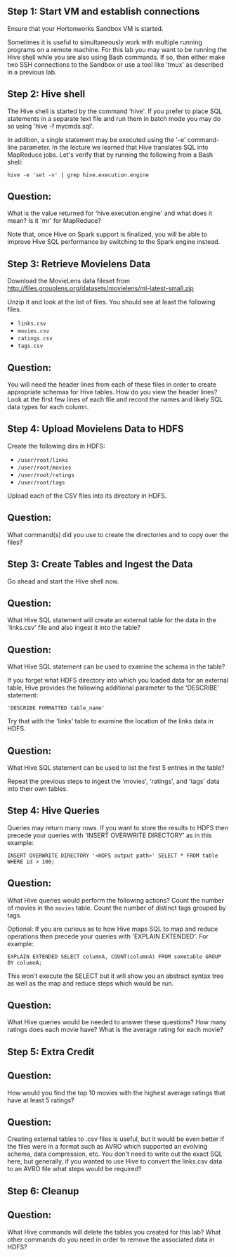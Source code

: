 ## Step 1: Start VM and establish connections

Ensure that your Hortonworks Sandbox VM is started.

Sometimes it is useful to simultaneously work with multiple running
programs on a remote machine.  For this lab you may want to be
running the Hive shell while you are also using Bash commands.
If so, then either make two SSH connections to the Sandbox or use a
tool like 'tmux' as described in a previous lab.

## Step 2: Hive shell

The Hive shell is started by the command 'hive'.  If you prefer to
place SQL statements in a separate text file and run them in batch mode
you may do so using 'hive -f mycmds.sql'.

In addition, a single statement may be executed using the '-e'
command-line parameter.  In the lecture we learned that Hive translates
SQL into MapReduce jobs.  Let's verify that by running the following
from a Bash shell:

    hive -e 'set -v' | grep hive.execution.engine

## Question:
What is the value returned for 'hive.execution.engine' and what does it mean?
Is it 'mr' for MapReduce?

Note that, once Hive on Spark support is finalized, you will be able
to improve Hive SQL performance by switching to the Spark engine instead.

## Step 3: Retrieve Movielens Data

Download the MovieLens data fileset from
<http://files.grouplens.org/datasets/movielens/ml-latest-small.zip>

Unzip it and look at the list of files.  You should see at least the
following files.

- `links.csv`
- `movies.csv`
- `ratings.csv`
- `tags.csv`

## Question:
You will need the header lines from each of these files in order to
create appropriate schemas for Hive tables.  How do you view the
header lines?  Look at the first few lines of each file and record
the names and likely SQL data types for each column.


## Step 4: Upload Movielens Data to HDFS

Create the following dirs in HDFS:

- `/user/root/links` 
- `/user/root/movies` 
- `/user/root/ratings` 
- `/user/root/tags`

Upload each of the CSV files into its directory in HDFS.

## Question:
What command(s) did you use to create the directories and to copy
over the files?


## Step 3: Create Tables and Ingest the Data

Go ahead and start the Hive shell now.

## Question:
What Hive SQL statement will create an external table for the data in
the 'links.csv' file and also ingest it into the table?

## Question:
What Hive SQL statement can be used to examine the schema in the table?

If you forget what HDFS directory into which you loaded data for an
external table, Hive provides the following additional parameter to
the 'DESCRIBE' statement:

    'DESCRIBE FORMATTED table_name'

Try that with the 'links' table to examine the location of the links
data in HDFS.

## Question:
What Hive SQL statement can be used to list the first 5 entries in the
table?

Repeat the previous steps to ingest the 'movies', 'ratings', and 'tags' data
into their own tables.


## Step 4: Hive Queries

Queries may return many rows.  If you want to store the results to HDFS then
precede your queries with 'INSERT OVERWRITE DIRECTORY' as in this example:

    INSERT OVERWRITE DIRECTORY '<HDFS output path>' SELECT * FROM table WHERE id > 100;

## Question:
What Hive queries would perform the following actions?
    Count the number of movies in the `movies` table.
    Count the number of distinct tags grouped by tags.

Optional: If you are curious as to how Hive maps SQL to map and reduce
operations then precede your queries with 'EXPLAIN EXTENDED'.
For example:

    EXPLAIN EXTENDED SELECT columnA, COUNT(columnA) FROM sometable GROUP BY columnA;

This won't execute the SELECT but it will show you an abstract syntax tree
as well as the map and reduce steps which would be run.

## Question:
What Hive queries would be needed to answer these questions?
    How many ratings does each movie have?
    What is the average rating for each movie?


## Step 5: Extra Credit

## Question:
How would you find the top 10 movies with the highest average ratings that have at
least 5 ratings?

## Question:
Creating external tables to .csv files is useful, but it would be even better
if the files were in a format such as AVRO which supported an evolving schema,
data compression, etc.  You don't need to write out the exact SQL here, but
generally, if you wanted to use Hive to convert the links.csv data to an AVRO
file what steps would be required?

## Step 6: Cleanup

## Question:
What Hive commands will delete the tables you created for this lab?
What other commands do you need in order to remove the associated
data in HDFS?
